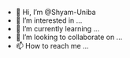 - 👋 Hi, I’m @Shyam-Uniba
- 👀 I’m interested in ...
- 🌱 I’m currently learning ...
- 💞️ I’m looking to collaborate on ...
- 📫 How to reach me ...

<!---
Shyam-Uniba/Shyam-Uniba is a ✨ special ✨ repository because its `README.md` (this file) appears on your GitHub profile.
You can click the Preview link to take a look at your changes.
--->
